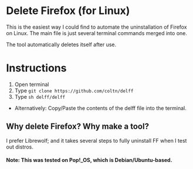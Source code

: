 # Delete Firefox (for Linux)

This is the easiest way I could find to automate the uninstallation of Firefox on Linux.
The main file is just several terminal commands merged into one.

The tool automatically deletes itself after use.

# Instructions

1. Open terminal
2. Type `git clone https://github.com/coltn/delff`
3. Type `sh delff/delff`

* Alternatively: Copy/Paste the contents of the delff file into the terminal.

## Why delete Firefox? Why make a tool?
I prefer Librewolf; and it takes several steps to fully uninstall FF when I test out distros.

#### Note: This was tested on Pop!\_OS, which is Debian/Ubuntu-based.
